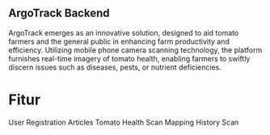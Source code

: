 ## ArgoTrack Backend
ArgoTrack emerges as an innovative solution, designed to aid tomato farmers and the general public in enhancing farm productivity and efficiency. Utilizing mobile phone camera scanning technology, the platform furnishes real-time imagery of tomato health, enabling farmers to swiftly discern issues such as diseases, pests, or nutrient deficiencies.
# Fitur
User Registration
Articles
Tomato Health Scan
Mapping
History Scan
